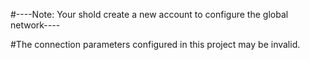 #----Note: Your shold create a new account to configure the global network----

#The connection parameters configured in this project may be invalid.



